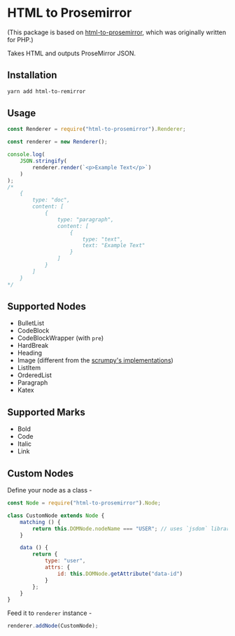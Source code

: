 # HTML to Prosemirror

(This package is based on [html-to-prosemirror](https://github.com/ueberdosis/html-to-prosemirror), which was originally written for PHP.)

Takes HTML and outputs ProseMirror JSON.

## Installation
```bash
yarn add html-to-remirror
```

## Usage

```js
const Renderer = require("html-to-prosemirror").Renderer;

const renderer = new Renderer();

console.log(
    JSON.stringify(
        renderer.render(`<p>Example Text</p>`)
    )
);
/*
    {
        type: "doc",
        content: [
            {
                type: "paragraph",
                content: [
                    {
                        type: "text",
                        text: "Example Text"
                    }
                ]
            }
        ]
    }
*/
```

## Supported Nodes

* BulletList
* CodeBlock
* CodeBlockWrapper (with `pre`)
* HardBreak
* Heading
* Image (different from the [scrumpy's implementations](https://github.com/scrumpy/html-to-prosemirror/blob/master/src/Nodes/Image.php))
* ListItem
* OrderedList
* Paragraph
* Katex

## Supported Marks

* Bold
* Code
* Italic
* Link

## Custom Nodes

Define your node as a class -

```js
const Node = require("html-to-prosemirror").Node;

class CustomNode extends Node {
    matching () {
        return this.DOMNode.nodeName === "USER"; // uses `jsdom` library
    }

    data () {
        return {
            type: "user",
            attrs: {
                id: this.DOMNode.getAttribute("data-id")
            }
        };
    }
}
```

Feed it to `renderer` instance -
```js
renderer.addNode(CustomNode);
```
